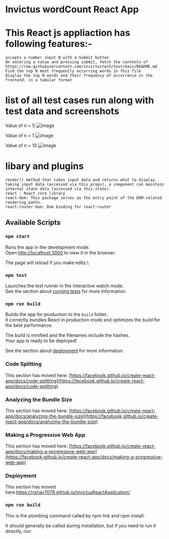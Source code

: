 # Invictus wordCount React App
 
 # This React js appliaction has following features:-
    accepts a number input N with a Submit button
    On entering a value and pressing submit, fetch the contents of https://raw.githubusercontent.com/invictustech/test/main/README.md
    Find the top N most frequently occurring words in this file 
    Display the top N words and their frequency of occurrence in the frontend, in a tabular format
    
  # list of all test cases run along with test data and screenshots
  Value of n = 5
  ![image](https://user-images.githubusercontent.com/62592645/118410427-01c1af00-b6ad-11eb-87bc-956d7b2a2345.png)
  
  Value of n = 1
  ![image](https://user-images.githubusercontent.com/62592645/118410479-3c2b4c00-b6ad-11eb-9f0d-405783fceda2.png)
  
  Value of n = 10
  ![image](https://user-images.githubusercontent.com/62592645/118410513-667d0980-b6ad-11eb-8966-a36ecebac87f.png)
  
  
  # libary and plugins
    render() method that takes input data and returns what to display. 
    taking input data (accessed via this.props), a component can maintain internal state data (accessed via this.state).
    react : React core library
    react-dom: This package serves as the entry point of the DOM-related rendering paths.
    react-router-dom: Dom binding for react-router


 ## Available Scripts

 
 ### `npm start`

Runs the app in the development mode.\
Open [http://localhost:3000](http://localhost:3000) to view it in the browser.

The page will reload if you make edits.\
 

### `npm test`

Launches the test runner in the interactive watch mode.\
See the section about [running tests](https://facebook.github.io/create-react-app/docs/running-tests) for more information.

### `npm run build`

Builds the app for production to the `build` folder.\
It correctly bundles React in production mode and optimizes the build for the best performance.

The build is minified and the filenames include the hashes.\
Your app is ready to be deployed!

See the section about [deployment](https://facebook.github.io/create-react-app/docs/deployment) for more information.

 

### Code Splitting

This section has moved here: [https://facebook.github.io/create-react-app/docs/code-splitting](https://facebook.github.io/create-react-app/docs/code-splitting)

### Analyzing the Bundle Size

This section has moved here: [https://facebook.github.io/create-react-app/docs/analyzing-the-bundle-size](https://facebook.github.io/create-react-app/docs/analyzing-the-bundle-size)

### Making a Progressive Web App

This section has moved here: [https://facebook.github.io/create-react-app/docs/making-a-progressive-web-app](https://facebook.github.io/create-react-app/docs/making-a-progressive-web-app)



### Deployment

This section has moved here:https://rishav7079.github.io/invictusReactApplication/

### `npm run build` 

This is the plumbing command called by npm link and npm install.

It should generally be called during installation, but if you need to run it directly, run:
